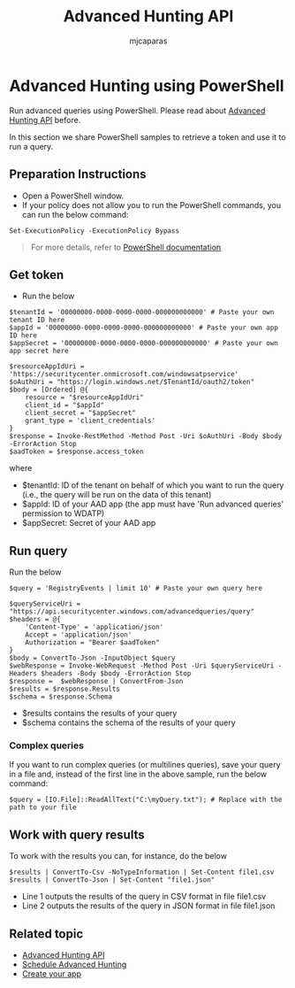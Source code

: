 ﻿---
title: Advanced Hunting API
description: Use this API to run advanced queries
keywords: apis, supported apis, advanced hunting, query
search.product: eADQiWindows 10XVcnh
ms.prod: w10
ms.mktglfcycl: deploy
ms.sitesec: library
ms.pagetype: security
ms.author: macapara
author: mjcaparas
ms.localizationpriority: medium
ms.date: 12/08/2017
---

# Advanced Hunting using PowerShell

Run advanced queries using PowerShell. Please read about [Advanced Hunting API](run-advanced-query-windows-defender-advanced-threat-protection.md) before.

In this section we share PowerShell samples to retrieve a token and use it to run a query.

## Preparation Instructions

- Open a PowerShell window.
- If your policy does not allow you to run the PowerShell commands, you can run the below command:
```
Set-ExecutionPolicy -ExecutionPolicy Bypass
```

>For more details, refer to [PowerShell documentation](https://docs.microsoft.com/en-us/powershell/module/microsoft.powershell.security/set-executionpolicy)

## Get token

- Run the below

```
$tenantId = '00000000-0000-0000-0000-000000000000' # Paste your own tenant ID here
$appId = '00000000-0000-0000-0000-000000000000' # Paste your own app ID here
$appSecret = '00000000-0000-0000-0000-000000000000' # Paste your own app secret here

$resourceAppIdUri = 'https://securitycenter.onmicrosoft.com/windowsatpservice'
$oAuthUri = "https://login.windows.net/$TenantId/oauth2/token"
$body = [Ordered] @{
	resource = "$resourceAppIdUri"
	client_id = "$appId"
	client_secret = "$appSecret"
	grant_type = 'client_credentials'
}
$response = Invoke-RestMethod -Method Post -Uri $oAuthUri -Body $body -ErrorAction Stop
$aadToken = $response.access_token

```

where
- $tenantId: ID of the tenant on behalf of which you want to run the query (i.e., the query will be run on the data of this tenant)
- $appId: ID of your AAD app (the app must have 'Run advanced queries' permission to WDATP)
- $appSecret: Secret of your AAD app

## Run query

Run the below

```
$query = 'RegistryEvents | limit 10' # Paste your own query here

$queryServiceUri = "https://api.securitycenter.windows.com/advancedqueries/query"
$headers = @{ 
	'Content-Type' = 'application/json'
	Accept = 'application/json'
	Authorization = "Bearer $aadToken" 
}
$body = ConvertTo-Json -InputObject $query
$webResponse = Invoke-WebRequest -Method Post -Uri $queryServiceUri -Headers $headers -Body $body -ErrorAction Stop
$response =  $webResponse | ConvertFrom-Json
$results = $response.Results
$schema = $response.Schema
```

- $results contains the results of your query
- $schema contains the schema of the results of your query

### Complex queries

If you want to run complex queries (or multilines queries), save your query in a file and, instead of the first line in the above sample, run the below command:

```
​​​​$query = [IO.File]::ReadAllText("C:\myQuery.txt"); # Replace with the path to your file
```

## Work with query results

To work with the results you can, for instance, do the below

```
$results | ConvertTo-Csv -NoTypeInformation | Set-Content file1.csv
$results | ConvertTo-Json | Set-Content "file1.json"
```

- Line 1 outputs the results of the query in CSV format in file file1.csv
- Line 2 outputs the results of the query in JSON format in file file1.json​


## Related topic
- [Advanced Hunting API](run-advanced-query-windows-defender-advanced-threat-protection.md)
- [Schedule Advanced Hunting](run-advanced-query-windows-defender-advanced-threat-protection-sample-ms-flow.md)
- [Create your app](exposed-apis-windows-defender-advanced-threat-protection-new.md)
